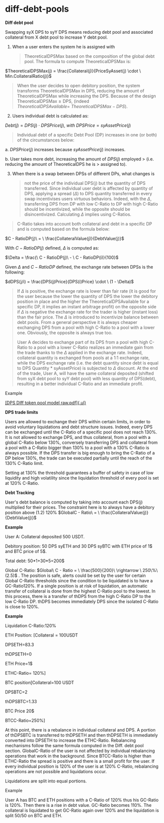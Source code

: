 # diff-debt-pools

**Diff debt pool**

Swapping syX DPS to syY DPS means reducing debt pool and associated
collateral from X debt pool to increase Y debt pool.

1.  When a user enters the system he is assigned with
    > $\text{TheoreticalDPSMax}$ based on the composition of the global
    > debt pool. The formula to compute $\text{TheoreticalDPSMax}$ is:

$TheoreticalDPSMax(j) = \frac{Collateral(j)}{PriceSyAsset(j) \cdot \ Min.CollateralRatio(j)}$

> When the user decides to open debitory position, the system transforms
> $\text{TheoreticalDPSMax}$ in $\text{DPS}$, reducing the amount of
> $\text{TheoreticalDPSMax}$ while increasing the $\text{DPS}$. Because
> of the design $\text{TheoreticalDPSMax} \geq \text{DPS}$, (indeed
> $TheoreticalDPSAvailable = \ TheoreticalDPSMax - DPS$).

2.  Users individual debt is calculated as:

$Debt(j) = DPS(j)\  \cdot \ DPSPrice(j),\ with\ DPSPrice = syAssetPrice(j)$

> Individual debt of a specific Debt Pool (DP) increases in one (or
> both) of the circumstances below:

a.  $DPSPrice(j)$ increases because $syAssetPrice(j)$ increases.

b.  User takes more debt, increasing the amount of $DPS(j)$ employed
    > (i.e. reducing the amount of $\text{TheoreticalDPS}$ he is
    > assigned to).


3.  When there is a swap between DPSs of different DPs, what changes is
    > not the price of the individual DPS(j) but the quantity of DPS
    > transferred. Since individual user debt is affected by quantity of
    > DPS, applying a spread ($\Delta$) to DPS quantity transferred in
    > every swap incentivises users virtuous behaviors. Indeed, with the
    > $\Delta$, transferring DPS from DP with low C-Ratio to DP with
    > high C-Ratio should be incentivized, while the opposite should be
    > disincentivized. Calculating $\Delta$ implies using C-Ratios.

> C-Ratio takes into account both collateral and debt in a specific DP
> and is computed based on the formula below:

$C - RatioDP(j)\  = \ \frac{CollateralValue(j)}{DebtValue(j)}$

With $C - RatioDP(j)$ defined, $\Delta$ is computed as:

$\Delta = \frac{\ C - RatioDP(j)\  - \ C - RatioDP(i)}{100}$

Given $\Delta$ and $C - RatioDP$ defined, the exchange rate between DPSs
is the following:

$dDPS(j/i) = \frac{DPS(j)Price}{DPS(i)Price} \cdot \ (1 - \Delta)$

> If $\Delta$ is positive, the exchange rate is lower than fair rate (it
> is good for the user because the lower the quantity of DPS the lower
> the debitory position in place and the higher the
> $\text{TheoreticalDPSAvailable}$ for a specific DP, it implies an
> instant arbitrage profit) on the opposite side if $\Delta$ is negative
> the exchange rate for the trader is higher (instant loss) than the
> fair price. The $\Delta$ is introduced to incentivize balance between
> debt pools. From a general perspective it is always cheaper exchanging
> DPS from a pool with high C-Ratio to a pool with a lower one.
> Obviously, the opposite is always true too.
>
> User A decides to exchange part of its DPS from a pool with high
> C-Ratio to a pool with a lower C-Ratio realizes an immediate gain from
> the trade thanks to the $\Delta$ applied in the exchange rate. Indeed,
> collateral quantity is exchanged from pools at a 1:1 exchange rate,
> while the DPS exchange rate (i.e. the debt quantity since debt is
> equal to DPS Quantity \* syAssetPrice) is subjected to $\Delta$
> discount. At the end of the trade, User A, will have the same
> collateral deposited (shifted from syX debt pool to syY debt pool)
> with less quantity of DPS(debt), resulting in a better individual
> C-Ratio and an immediate profit.

Example

[[DPS DIff token pool model
raw.pdf]{.ul}](https://drive.google.com/file/d/1-UfxustesZvExcEnLqb6zJ47DZtQfb5f/view?usp=sharing)

**DPS trade limits**

Users are allowed to exchange their DPS within certain limits, in order
to avoid voluntary liquidations and debt structure issues. Indeed, every
DPS can be exchanged until the C-Ratio of a specific pool does not reach
130%. It is not allowed to exchange DPS, and thus collateral, from a
pool with a global C-Ratio below 130%, conversely transferring DPS and
collateral from a pool with a C-Ratio bigger than 130% to a pool with a
130% C-Ratio is always possible. If the DPS transfer is big enough to
bring the C-Ratio of a DP below 130%, the trade can be executed
partially until the reach of the 130% C-Ratio limit.

Setting at 130% the threshold guarantees a buffer of safety in case of
low liquidity and high volatility since the liquidation threshold of
every pool is set at 120% C-Ratio.

**Debt Tracking**

User's debt balance is computed by taking into account each DPS(j)
multiplied for their prices. The constraint here is to always have a
debitory position above (1.2) 120%
$GlobalC - Ratio\  = \ \frac{CollateralValue(j)}{DebtValue(j)}$

**Example**

User A: Collateral deposited 500 USDT.

Debitory position: 50 DPS syETH and 30 DPS syBTC with ETH price of 1\$
and BTC price of 5\$.

Total debt: 50\*1+30\*5=200\$

Global C-Ratio:
$Global\ C - Ratio = \ \frac{500}{200}\  \rightarrow \ 250\%\ (2.5)$ .
The position is safe, alerts could be set by the user for certain Global
C-Ratio thresholds since the condition to be liquidated is to have a
GC-Ratio120%. If a single position is at risk of liquidation, an
automatic transfer of collateral is done from the highest C-Ratio pool
to the lowest. In this process, there is a transfer of thDPS from the
high C-Ratio DP to the low C-Ratio DP. thDPS becomes immediately DPS
since the isolated C-Ratio is close to 120%.

**Example**

Liquidation C-Ratio:120%

ETH Position: \[Collateral = 100USDT

DPSETH=83.3

thDPSETH=0

ETH Price=1\$

ETHC-Ratio= 120%\]

BTC position\[Collateral=100 USDT

DPSBTC=2

thDPSBTC=1.33

BTC Price 20\$

BTCC-Ratio=250%\]

At this point, there is a rebalance in individual collateral and DPS. A
portion of thDPSBTC is transferred to thDPSETH and then thDPSETH is
immediately converted into DPSETH to increase the ETHC-Ratio.
Rebalancing mechanisms follow the same formula computed in the Diff.
debt pool section. GlobalC-Ratio of the user is not affected by
individual rebalancing operations that work in the background. Since
BTCC-Ratio is higher than ETHC-Ratio the spread is positive and there is
a small profit for the user. If every individual position is 120% of the
user is at 120% C-Ratio, rebalancing operations are not possible and
liquidations occur.

Liquidations are split into equal portions.

Example

User A has BTC and ETH positions with a C-Ratio of 120% thus his
GC-Ratio is 120%. Then there is a rise in debt value. GC-Ratio becomes
110%. The collateral is liquidated to get GC-Ratio again over 120% and
the liquidation is split 50/50 on BTC and ETH.
